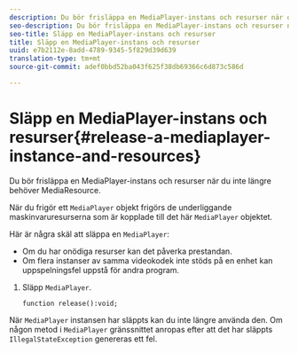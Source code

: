 ```yaml
---
description: Du bör frisläppa en MediaPlayer-instans och resurser när du inte längre behöver MediaResource.
seo-description: Du bör frisläppa en MediaPlayer-instans och resurser när du inte längre behöver MediaResource.
seo-title: Släpp en MediaPlayer-instans och resurser
title: Släpp en MediaPlayer-instans och resurser
uuid: e7b2112e-8add-4789-9345-5f829d39d639
translation-type: tm+mt
source-git-commit: adef0bbd52ba043f625f38db69366c6d873c586d

---
```



# Släpp en MediaPlayer-instans och resurser{#release-a-mediaplayer-instance-and-resources}

Du bör frisläppa en MediaPlayer-instans och resurser när du inte längre behöver MediaResource.

När du frigör ett `MediaPlayer` objekt frigörs de underliggande maskinvaruresurserna som är kopplade till det här `MediaPlayer` objektet.

Här är några skäl att släppa en `MediaPlayer`:

* Om du har onödiga resurser kan det påverka prestandan.
* Om flera instanser av samma videokodek inte stöds på en enhet kan uppspelningsfel uppstå för andra program.

1. Släpp `MediaPlayer`.

   ```
   function release():void;
   ```

När `MediaPlayer` instansen har släppts kan du inte längre använda den. Om någon metod i `MediaPlayer` gränssnittet anropas efter att det har släppts `IllegalStateException` genereras ett fel.
